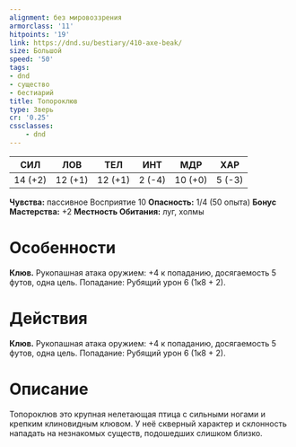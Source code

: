 ```yaml
---
alignment: без мировоззрения
armorclass: '11'
hitpoints: '19'
link: https://dnd.su/bestiary/410-axe-beak/
size: Большой
speed: '50'
tags:
- dnd
- существо
- бестиарий
title: Топороклюв
type: Зверь
cr: '0.25'
cssclasses:
    - dnd
---
```



| СИЛ | ЛОВ | ТЕЛ | ИНТ | МДР | ХАР |
|---|---|---|---|---|---|
| 14 (+2) | 12 (+1) | 12 (+1) | 2 (-4) | 10 (+0) | 5 (-3) |
**Чувства:** пассивное Восприятие 10
**Опасность:** 1/4 (50 опыта)
**Бонус Мастерства:** +2
**Местность Обитания:** луг, холмы


# Особенности
**Клюв.** Рукопашная атака оружием: +4 к попаданию, досягаемость 5 футов, одна цель. Попадание: Рубящий урон 6 (1к8 + 2).


# Действия
**Клюв.** Рукопашная атака оружием: +4 к попаданию, досягаемость 5 футов, одна цель. Попадание: Рубящий урон 6 (1к8 + 2).


# Описание
Топороклюв это крупная нелетающая птица с сильными ногами и крепким клиновидным клювом. У неё скверный характер и склонность нападать на незнакомых существ, подошедших слишком близко.